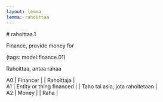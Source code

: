```yaml
---
layout: lemma
lemma: rahoittaa
---
```


<div class="sense">
# <span class="sensename">rahoittaa.1</span>

<span class="description">Finance, provide money for</span>

(tags: model:finance.01)

<span class="description">Rahoittaa, antaa rahaa</span>

A0 | Financer |   | Rahoittaja |  
A1 | Entity or thing financed |   | Taho tai asia, jota rahoitetaan |  
A2 | Money |  | Raha | 

</div>

